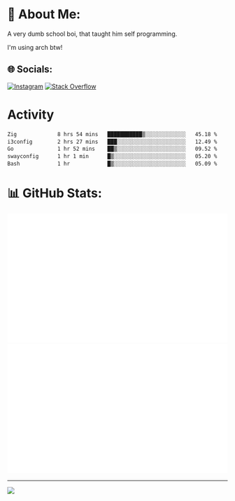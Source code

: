 # 💫 About Me:
A very dumb school boi, that taught him self programming.

I'm using arch btw!


## 🌐 Socials:
[![Instagram](https://img.shields.io/badge/Instagram-%23E4405F.svg?logo=Instagram&logoColor=white)](https://instagram.com/thinis.de) [![Stack Overflow](https://img.shields.io/badge/-Stackoverflow-FE7A16?logo=stack-overflow&logoColor=white)](https://stackoverflow.com/users/12344712) 

# Activity
<!--START_SECTION:waka-->

```txt
Zig             8 hrs 54 mins   ███████████▒░░░░░░░░░░░░░   45.18 %
i3config        2 hrs 27 mins   ███░░░░░░░░░░░░░░░░░░░░░░   12.49 %
Go              1 hr 52 mins    ██▒░░░░░░░░░░░░░░░░░░░░░░   09.52 %
swayconfig      1 hr 1 min      █▒░░░░░░░░░░░░░░░░░░░░░░░   05.20 %
Bash            1 hr            █▒░░░░░░░░░░░░░░░░░░░░░░░   05.09 %
```

<!--END_SECTION:waka-->

# 📊 GitHub Stats:
![](https://raw.githubusercontent.com/CutieCat6778/github-stats/master/generated/overview.svg#gh-dark-mode-only)<br/>
![](https://raw.githubusercontent.com/CutieCat6778/github-stats/master/generated/languages.svg#gh-dark-mode-only)

---
[![](https://visitcount.itsvg.in/api?id=CutieCat6778&icon=0&color=0)](https://visitcount.itsvg.in)
